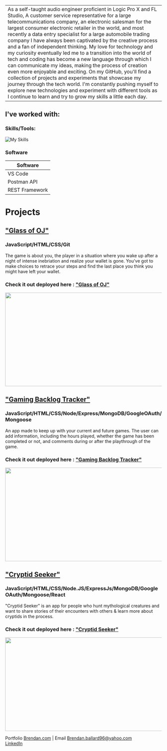 
<table>
<tr>
<td>
As a self-taught audio engineer proficient in Logic Pro X and FL Studio, A customer service representative for a large telecommunications company, an electronic salesman for the largest consumer electronic retailer in the world, and most recently a data entry specialist for a large automobile trading company I have always been captivated by the creative process and a fan of independent thinking. My love for technology and my curiosity eventually led me to a transition into the world of tech and coding has become a new language through which I can communicate my ideas, making the process of creation even more enjoyable and exciting.            
On my GitHub, you'll find a collection of projects and experiments that showcase my journey through the tech world. I'm constantly pushing myself to explore new technologies and experiment with different tools as I continue to learn and try to grow my skills a little each day.
</td>
</tr>
</table>

 
 ## I've worked with:
 
 ### Skills/Tools: 
 
 ![My Skills](https://skillicons.dev/icons?i=react,nodejs,express,mongodb,heroku,bootstrap,django,git,js,postgres,html,python,bash,css)


### Software
 
| Software             |     
| -------------------- | 
| VS Code              |     
| Postman API          |     
| REST Framework       |     
 
 
 
# Projects 
 
## ["Glass of OJ"](https://github.com/Bballard96/A-Glass-of-OJ)

### JavaScript/HTML/CSS/Git 

The game is about you, the player in a situation where you wake up after a night of intense inebriation and realize your wallet is gone. You've got to make choices to retrace your steps and find the last place you think you might have left your wallet.

### Check it out deployed here : ["Glass of OJ"](https://lucent-duckanoo-b36e0a.netlify.app)

<img src="https://github.com/Bballard96/Bballard96/assets/110790998/ca2e04f0-8ef7-4dc7-b224-e80fc62d6929" width=600 height=300>
 
 
## ["Gaming Backlog Tracker"](https://github.com/Bballard96/A-Glass-of-OJ)

### JavaScript/HTML/CSS/Node/Express/MongoDB/GoogleOAuth/Mongoose

An app made to keep up with your current and future games. The user can add information, including the hours played, whether the game has been completed or not, and comments during or after the playthrough of the game.

### Check it out deployed here : ["Gaming Backlog Tracker"](https://backlogbjb.fly.dev)

<img src="https://github.com/Bballard96/Bballard96/assets/110790998/25ff49a4-a6b5-4ffa-895a-d8eb86ffedf8" width=600 height=300>

 
 
## ["Cryptid Seeker"](https://cryptid-seeker.netlify.app/)

### JavaScript/HTML/CSS/Node.JS/ExpressJs/MongoDB/GoogleOAuth/Mongoose/React

"Cryptid Seeker" is an app for people who hunt mythological creatures and want to share stories of their encounters with others & learn more about cryptids in the process.

### Check it out deployed here : ["Cryptid Seeker"](https://cryptid-seeker.netlify.app/)

<img src="https://github.com/Bballard96/Bballard96/assets/110790998/0051b962-8e38-42eb-97da-5ae9b32346c6" width=600 height=300>

  
 Portfolio [Brendan.com](https://bballard96.github.io) | Email [Brendan.ballard96@yahoo.com](mailto:Brendan.ballard96@yahoo.com)\
[LinkedIn](https://www.linkedin.com/in/brendan-ballard/)
<br>
<!---
Bballard96/Bballard96 is a ✨ special ✨ repository because its `README.md` (this file) appears on your GitHub profile.
You can click the Preview link to take a look at your changes.
--->
